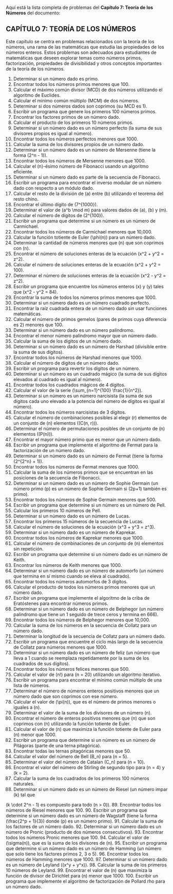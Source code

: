 Aquí está la lista completa de problemas del **Capítulo 7: Teoría de los Números** del documento:


## CAPÍTULO 7: TEORÍA DE LOS NÚMEROS

Este capítulo se centra en problemas relacionados con la teoría de los números, una rama de las matemáticas que estudia las propiedades de los números enteros. Estos problemas son adecuados para estudiantes de matemáticas que deseen explorar temas como números primos, factorización, propiedades de divisibilidad y otros conceptos importantes de la teoría de los números.

1. Determinar si un número dado es primo.
2. Encontrar todos los números primos menores que 100.
3. Calcular el máximo común divisor (MCD) de dos números utilizando el algoritmo de Euclides.
4. Calcular el mínimo común múltiplo (MCM) de dos números.
5. Determinar si dos números dados son coprimos (su MCD es 1).
6. Escribir un programa que genere los primeros 100 números primos.
7. Encontrar los factores primos de un número dado.
8. Calcular el producto de los primeros 10 números primos.
9. Determinar si un número dado es un número perfecto (la suma de sus divisores propios es igual al número).
10. Encontrar todos los números perfectos menores que 1000.
11. Calcular la suma de los divisores propios de un número dado.
12. Determinar si un número dado es un número de Mersenne (tiene la forma \(2^n - 1\)).
13. Encontrar todos los números de Mersenne menores que 1000.
14. Calcular el \(n\)-ésimo número de Fibonacci usando un algoritmo eficiente.
15. Determinar si un número dado es parte de la secuencia de Fibonacci.
16. Escribir un programa para encontrar el inverso modular de un número dado con respecto a un módulo dado.
17. Calcular el resto de la división de \(a\) entre \(b\) utilizando el teorema del resto chino.
18. Encontrar el último dígito de \(7^{1000}\).
19. Determinar el valor de \(a^b \mod m\) para valores dados de \(a\), \(b\) y \(m\).
20. Calcular el número de dígitos de \(2^{100}\).
21. Escribir un programa que determine si un número es un número de Carmichael.
22. Encontrar todos los números de Carmichael menores que 10,000.
23. Calcular la función totiente de Euler \(\phi(n)\) para un número dado.
24. Determinar la cantidad de números menores que \(n\) que son coprimos con \(n\).
25. Encontrar el número de soluciones enteras de la ecuación \(x^2 + y^2 = z^2\).
26. Calcular el número de soluciones enteras de la ecuación \(x^2 + y^2 = 100\).
27. Determinar el número de soluciones enteras de la ecuación \(x^2 - y^2 = z^2\).
28. Escribir un programa que encuentre los números enteros \(x\) y \(y\) tales que \(x^2 - y^2 = 84\).
29. Encontrar la suma de todos los números primos menores que 1000.
30. Determinar si un número dado es un número cuadrado perfecto.
31. Encontrar la raíz cuadrada entera de un número dado sin usar funciones matemáticas.
32. Calcular el número de primos gemelos (pares de primos cuya diferencia es 2) menores que 100.
33. Determinar si un número dado es un número palíndromo.
34. Encontrar el menor número palíndromo mayor que un número dado.
35. Calcular la suma de los dígitos de un número dado.
36. Determinar si un número dado es un número de Harshad (divisible entre la suma de sus dígitos).
37. Encontrar todos los números de Harshad menores que 1000.
38. Calcular el número de dígitos de un número dado.
39. Escribir un programa para revertir los dígitos de un número.
40. Determinar si un número es un cuadrado mágico (la suma de sus dígitos elevados al cuadrado es igual al número).
41. Encontrar todos los cuadrados mágicos de 4 dígitos.
42. Calcular el valor de la serie \(\sum_{n=1}^{100} \frac{1}{n^2}\).
43. Determinar si un número es un número narcisista (la suma de sus dígitos cada uno elevado a la potencia del número de dígitos es igual al número).
44. Encontrar todos los números narcisistas de 3 dígitos.
45. Calcular el número de combinaciones posibles al elegir \(r\) elementos de un conjunto de \(n\) elementos (\(C(n, r)\)).
46. Determinar el número de permutaciones posibles de un conjunto de \(n\) elementos (\(P(n)\)).
47. Encontrar el mayor número primo que es menor que un número dado.
48. Escribir un programa que implemente el algoritmo de Fermat para la factorización de un número dado.
49. Determinar si un número dado es un número de Fermat (tiene la forma \(2^{2^n} + 1\)).
50. Encontrar todos los números de Fermat menores que 1000.
51. Calcular la suma de los números primos que se encuentran en las posiciones de la secuencia de Fibonacci.
52. Determinar si un número dado es un número de Sophie Germain (un número primo \(p\) es un número de Sophie Germain si \(2p+1\) también es primo).
53. Encontrar todos los números de Sophie Germain menores que 500.
54. Escribir un programa que determine si un número es un número de Pell.
55. Calcular los primeros 10 números de Pell.
56. Determinar si un número dado es un número de Lucas.
57. Encontrar los primeros 15 números de la secuencia de Lucas.
58. Calcular el número de soluciones de la ecuación \(x^3 + y^3 = z^3\).
59. Determinar si un número dado es un número de Kaprekar.
60. Encontrar todos los números de Kaprekar menores que 1000.
61. Calcular el número de combinaciones de un conjunto de \(n\) elementos sin repetición.
62. Escribir un programa que determine si un número dado es un número de Keith.
63. Encontrar los números de Keith menores que 1000.
64. Determinar si un número dado es un número de automorfo (un número que termina en sí mismo cuando se eleva al cuadrado).
65. Encontrar todos los números automorfos de 3 dígitos.
66. Calcular el producto de todos los números primos menores que un número dado.
67. Escribir un programa que implemente el algoritmo de la criba de Eratóstenes para encontrar números primos.
68. Determinar si un número dado es un número de Belphegor (un número palíndromo que tiene un 1 seguido de trece ceros y termina en 666).
69. Encontrar todos los números de Belphegor menores que 10,000.
70. Calcular la suma de los números en la secuencia de Collatz para un número dado.
71. Determinar la longitud de la secuencia de Collatz para un número dado.
72. Escribir un programa que encuentre el ciclo más largo de la secuencia de Collatz para números menores que 1000.
73. Determinar si un número dado es un número de feliz (un número que lleva a 1 cuando se reemplaza repetidamente por la suma de los cuadrados de sus dígitos).
74. Encontrar todos los números felices menores que 500.
75. Calcular el valor de \(n!\) para \(n = 20\) utilizando un algoritmo iterativo.
76. Escribir un programa para encontrar el mínimo común múltiplo de una lista de números.
77. Determinar el número de números enteros positivos menores que un número dado que son coprimos con ese número.
78. Calcular el valor de \(\pi(n)\), que es el número de primos menores o iguales a \(n\).
79. Determinar el valor de la suma de los divisores de un número \(n\).
80. Encontrar el número de enteros positivos menores que \(n\) que son coprimos con \(n\) utilizando la función totiente de Euler.
81. Calcular el valor de \(n\) que maximiza la función totiente de Euler para \(n\) menor que 1000.
82. Escribir un programa que determine si un número es un número de Pitágoras (parte de una terna pitagórica).
83. Encontrar todas las ternas pitagóricas menores que 50.
84. Calcular el valor del número de Bell \(B_n\) para \(n = 5\).
85. Determinar el valor del número de Catalan \(C_n\) para \(n = 10\).
86. Encontrar el valor del número de Stirling de segundo tipo para \(n = 4\) y \(k = 2\).
87. Calcular la suma de los cuadrados de los primeros 100 números naturales.
88. Determinar si un número dado es un número de Riesel (un número impar \(k\) tal que

 \(k \cdot 2^n - 1\) es compuesto para todo \(n > 0\)).
89. Encontrar todos los números de Riesel menores que 100.
90. Escribir un programa que determine si un número dado es un número de Wagstaff (tiene la forma \(\frac{2^p + 1}{3}\) donde \(p\) es un número primo).
91. Calcular la suma de los factores de un número dado.
92. Determinar si un número dado es un número de Pronic (producto de dos números consecutivos).
93. Encontrar todos los números Pronic menores que 100.
94. Calcular el valor de \(\sigma(n)\), que es la suma de los divisores de \(n\).
95. Escribir un programa que determine si un número dado es un número de Hamming (un número que solo tiene los factores primos 2, 3 o 5).
96. Encontrar todos los números de Hamming menores que 1000.
97. Determinar si un número dado es un número de Leyland (\(x^y + y^x\)).
98. Calcular la suma de los primeros 10 números de Leyland.
99. Encontrar el valor de \(n\) que maximiza la función de divisor de Dirichlet para \(n\) menor que 1000.
100. Escribir un programa que implemente el algoritmo de factorización de Pollard rho para un número dado.


